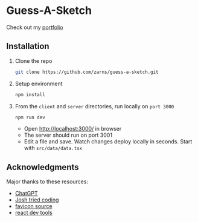 # Guess-A-Sketch

Check out my [portfolio](https://mason.zarns.net)

## Installation

1. Clone the repo

   ```sh
   git clone https://github.com/zarns/guess-a-sketch.git
   ```

2. Setup environment

   ```sh
   npm install
   ```

3. From the `client` and `server` directories, run locally on `port 3000`

   ```sh
   npm run dev
   ```

    * Open [http://localhost:3000/](http://localhost:3000/) in browser
    * The server should run on port 3001
    * Edit a file and save. Watch changes deploy locally in seconds. Start with `src/data/data.tsx`

## Acknowledgments

Major thanks to these resources:

* [ChatGPT](https://chat.openai.com/chat)
* [Josh tried coding](https://www.youtube.com/watch?v=Dib5TYHHfgA)
* [favicon source](https://icons8.com/icons/set/marker)
* [react dev tools](https://react.dev/learn/react-developer-tools)

